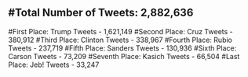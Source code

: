 #Total Number of Tweets: 2,882,636 
---
#First Place: Trump Tweets - 1,621,149
#Second Place: Cruz Tweets - 380,912
#Third Place: Clinton Tweets - 338,967
#Fourth Place: Rubio Tweets - 237,719
#Fifth Place: Sanders Tweets - 130,936
#Sixth Place: Carson Tweets - 73,209
#Seventh Place: Kasich Tweets - 66,504
#Last Place: Jeb! Tweets - 33,247
